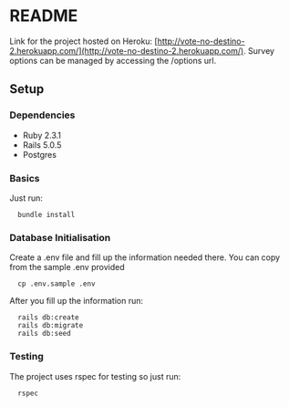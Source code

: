 # README

Link for the project hosted on Heroku: [http://vote-no-destino-2.herokuapp.com/](http://vote-no-destino-2.herokuapp.com/).
Survey options can be managed by accessing the /options url.

## Setup
### Dependencies

* Ruby 2.3.1
* Rails 5.0.5
* Postgres

### Basics

Just run:

```
  bundle install
```

### Database Initialisation

Create a .env file and fill up the information needed there. You can copy from the sample .env provided

```
  cp .env.sample .env
```

After you fill up the information run:

```
  rails db:create
  rails db:migrate
  rails db:seed
```

### Testing

The project uses rspec for testing so just run:

```
  rspec
```
